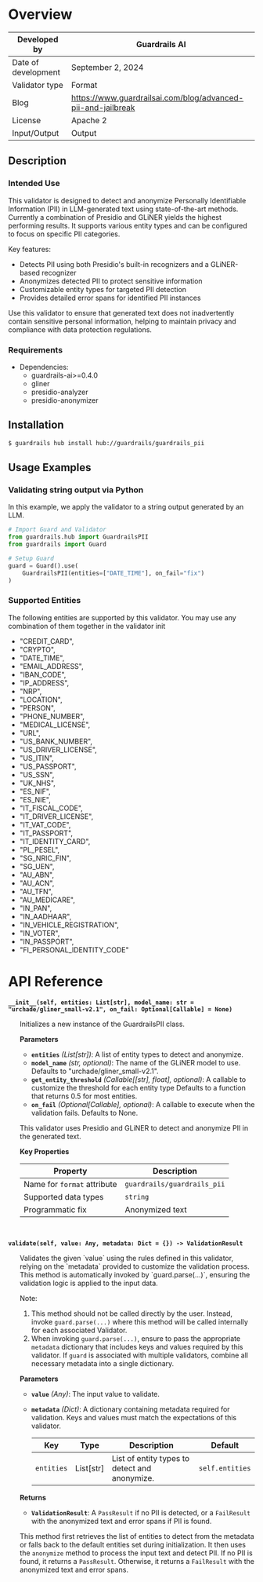# Overview

| Developed by | Guardrails AI |
| --- | --- |
| Date of development | September 2, 2024 |
| Validator type | Format |
| Blog | https://www.guardrailsai.com/blog/advanced-pii-and-jailbreak |
| License | Apache 2 |
| Input/Output | Output |

## Description

### Intended Use
This validator is designed to detect and anonymize Personally Identifiable Information (PII) in LLM-generated text using state-of-the-art methods. Currently a combination of Presidio and GLiNER yields the highest performing results. It supports various entity types and can be configured to focus on specific PII categories.

Key features:
- Detects PII using both Presidio's built-in recognizers and a GLiNER-based recognizer
- Anonymizes detected PII to protect sensitive information
- Customizable entity types for targeted PII detection
- Provides detailed error spans for identified PII instances

Use this validator to ensure that generated text does not inadvertently contain sensitive personal information, helping to maintain privacy and compliance with data protection regulations.

### Requirements

* Dependencies:
	- guardrails-ai>=0.4.0
	- gliner
	- presidio-analyzer
	- presidio-anonymizer

## Installation

```bash
$ guardrails hub install hub://guardrails/guardrails_pii
```

## Usage Examples

### Validating string output via Python

In this example, we apply the validator to a string output generated by an LLM.

```python
# Import Guard and Validator
from guardrails.hub import GuardrailsPII
from guardrails import Guard

# Setup Guard
guard = Guard().use(
    GuardrailsPII(entities=["DATE_TIME"], on_fail="fix")
)

```

### Supported Entities
The following entities are supported by this validator. You may use any combination of them together in the validator init

- "CREDIT_CARD",
- "CRYPTO",
- "DATE_TIME",
- "EMAIL_ADDRESS",
- "IBAN_CODE",
- "IP_ADDRESS",
- "NRP",
- "LOCATION",
- "PERSON",
- "PHONE_NUMBER",
- "MEDICAL_LICENSE",
- "URL",
- "US_BANK_NUMBER",
- "US_DRIVER_LICENSE",
- "US_ITIN",
- "US_PASSPORT",
- "US_SSN",
- "UK_NHS",
- "ES_NIF",
- "ES_NIE",
- "IT_FISCAL_CODE",
- "IT_DRIVER_LICENSE",
- "IT_VAT_CODE",
- "IT_PASSPORT",
- "IT_IDENTITY_CARD",
- "PL_PESEL",
- "SG_NRIC_FIN",
- "SG_UEN",
- "AU_ABN",
- "AU_ACN",
- "AU_TFN",
- "AU_MEDICARE",
- "IN_PAN",
- "IN_AADHAAR",
- "IN_VEHICLE_REGISTRATION",
- "IN_VOTER",
- "IN_PASSPORT",
- "FI_PERSONAL_IDENTITY_CODE"

# API Reference

**`__init__(self, entities: List[str], model_name: str = "urchade/gliner_small-v2.1", on_fail: Optional[Callable] = None)`**
<ul>
Initializes a new instance of the GuardrailsPII class.

**Parameters**
- **`entities`** *(List[str])*: A list of entity types to detect and anonymize.
- **`model_name`** *(str, optional)*: The name of the GLiNER model to use. Defaults to "urchade/gliner_small-v2.1".
- **`get_entity_threshold`** *(Callable[[str], float], optional)*: A callable to customize the threshold for each entity type Defaults to a function that returns 0.5 for most entities.
- **`on_fail`** *(Optional[Callable], optional)*: A callable to execute when the validation fails. Defaults to None.

This validator uses Presidio and GLiNER to detect and anonymize PII in the generated text.

**Key Properties**

| Property                      | Description                         |
| ----------------------------- | ----------------------------------- |
| Name for `format` attribute   | `guardrails/guardrails_pii`    |
| Supported data types          | `string`                            |
| Programmatic fix              | Anonymized text                     |
</ul>
<br/>

**`validate(self, value: Any, metadata: Dict = {}) -> ValidationResult`**
<ul>
Validates the given `value` using the rules defined in this validator, relying on the `metadata` provided to customize the validation process. This method is automatically invoked by `guard.parse(...)`, ensuring the validation logic is applied to the input data.

Note:

1. This method should not be called directly by the user. Instead, invoke `guard.parse(...)` where this method will be called internally for each associated Validator.
2. When invoking `guard.parse(...)`, ensure to pass the appropriate `metadata` dictionary that includes keys and values required by this validator. If `guard` is associated with multiple validators, combine all necessary metadata into a single dictionary.

**Parameters**
- **`value`** *(Any)*: The input value to validate.
- **`metadata`** *(Dict)*: A dictionary containing metadata required for validation. Keys and values must match the expectations of this validator.

    | Key | Type | Description | Default |
    | --- | --- | --- | --- |
    | `entities` | List[str] | List of entity types to detect and anonymize. | `self.entities` |

**Returns**
- **`ValidationResult`**: A `PassResult` if no PII is detected, or a `FailResult` with the anonymized text and error spans if PII is found.

This method first retrieves the list of entities to detect from the metadata or falls back to the default entities set during initialization. It then uses the `anonymize` method to process the input text and detect PII. If no PII is found, it returns a `PassResult`. Otherwise, it returns a `FailResult` with the anonymized text and error spans.
</ul>
